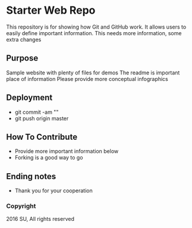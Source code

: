 # Starter Web Repo

This repository is for showing how Git and GitHub work. It allows users to easily define important information. This needs more information, some extra changes

## Purpose

Sample website with plenty of files for demos
The readme is important place of information
Please provide more conceptual infographics

## Deployment
- git commit -am ""
- git push origin master

## How To Contribute
- Provide more important information below
- Forking is a good way to go

## Ending notes
- Thank you for your cooperation

### Copyright
2016 SU, All rights reserved